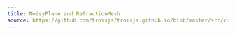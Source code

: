 ```yaml
---
title: NoisyPlane and RefractionMesh
source: https://github.com/troisjs/troisjs.github.io/blob/master/src/components/demos/Demo1.vue
---
```


<ClientOnly>
  <Dyn folder="demos" component="Demo1" />
</ClientOnly>
